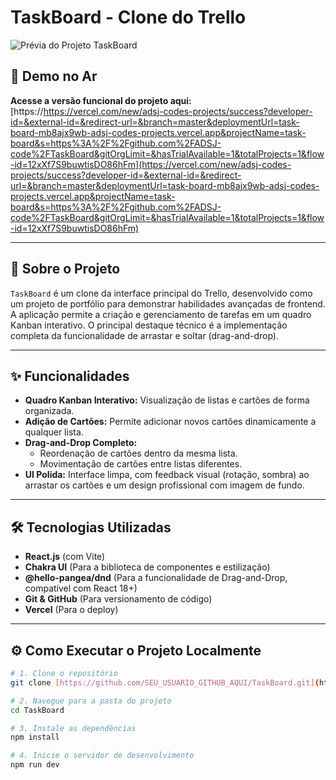 # TaskBoard - Clone do Trello

![Prévia do Projeto TaskBoard](https://github.com/ADSJ-code/TaskBoard/blob/master/Captura%20de%20tela%202025-08-28%20004850.png?raw=true)

## 🚀 Demo no Ar

**Acesse a versão funcional do projeto aqui:** [https://https://vercel.com/new/adsj-codes-projects/success?developer-id=&external-id=&redirect-url=&branch=master&deploymentUrl=task-board-mb8ajx9wb-adsj-codes-projects.vercel.app&projectName=task-board&s=https%3A%2F%2Fgithub.com%2FADSJ-code%2FTaskBoard&gitOrgLimit=&hasTrialAvailable=1&totalProjects=1&flow-id=12xXf7S9buwtisDO86hFm](https://vercel.com/new/adsj-codes-projects/success?developer-id=&external-id=&redirect-url=&branch=master&deploymentUrl=task-board-mb8ajx9wb-adsj-codes-projects.vercel.app&projectName=task-board&s=https%3A%2F%2Fgithub.com%2FADSJ-code%2FTaskBoard&gitOrgLimit=&hasTrialAvailable=1&totalProjects=1&flow-id=12xXf7S9buwtisDO86hFm)

---

## 📖 Sobre o Projeto

`TaskBoard` é um clone da interface principal do Trello, desenvolvido como um projeto de portfólio para demonstrar habilidades avançadas de frontend. A aplicação permite a criação e gerenciamento de tarefas em um quadro Kanban interativo. O principal destaque técnico é a implementação completa da funcionalidade de arrastar e soltar (drag-and-drop).

---

## ✨ Funcionalidades

- **Quadro Kanban Interativo:** Visualização de listas e cartões de forma organizada.
- **Adição de Cartões:** Permite adicionar novos cartões dinamicamente a qualquer lista.
- **Drag-and-Drop Completo:**
    - Reordenação de cartões dentro da mesma lista.
    - Movimentação de cartões entre listas diferentes.
- **UI Polida:** Interface limpa, com feedback visual (rotação, sombra) ao arrastar os cartões e um design profissional com imagem de fundo.

---

## 🛠️ Tecnologias Utilizadas

- **React.js** (com Vite)
- **Chakra UI** (Para a biblioteca de componentes e estilização)
- **@hello-pangea/dnd** (Para a funcionalidade de Drag-and-Drop, compatível com React 18+)
- **Git & GitHub** (Para versionamento de código)
- **Vercel** (Para o deploy)

---

## ⚙️ Como Executar o Projeto Localmente

```bash
# 1. Clone o repositório
git clone [https://github.com/SEU_USUARIO_GITHUB_AQUI/TaskBoard.git](https://github.com/ADSJ-code/TaskBoard.git)

# 2. Navegue para a pasta do projeto
cd TaskBoard

# 3. Instale as dependências
npm install

# 4. Inicie o servidor de desenvolvimento
npm run dev